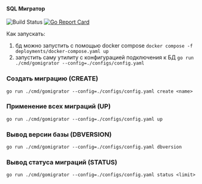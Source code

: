 #### SQL Мигратор
![Build Status](https://github.com/natkazb/sql-migrator/actions/workflows/go.yml/badge.svg)
[![Go Report Card](https://goreportcard.com/badge/github.com/natkazb/sql-migrator)](https://goreportcard.com/report/github.com/natkazb/sql-migrator)

Как запускать: 
1) бд можно запустить с помощью docker compose
`docker compose -f deployments/docker-compose.yaml up`
2) запустить саму утилиту с конфигурацией подключения к БД
`go run ./cmd/gomigrator --config=./configs/config.yaml`

### Создать миграцию (CREATE)
`go run ./cmd/gomigrator --config=./configs/config.yaml create <name>`

### Применение всех миграций (UP)
`go run ./cmd/gomigrator --config=./configs/config.yaml up`

### Вывод версии базы (DBVERSION)
`go run ./cmd/gomigrator --config=./configs/config.yaml dbversion`

### Вывод статуса миграций (STATUS)
`go run ./cmd/gomigrator --config=./configs/config.yaml status <limit>`
